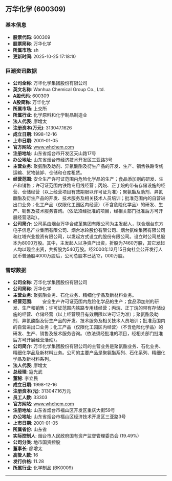 ## 万华化学 (600309)

### 基本信息

- **股票代码**: 600309
- **股票简称**: 万华化学
- **所属市场**: sh
- **更新时间**: 2025-10-25 17:18:10

### 巨潮资讯数据

- **公司全称**: 万华化学集团股份有限公司
- **英文名称**: Wanhua Chemical Group Co., Ltd.
- **A股代码**: 600309
- **A股简称**: 万华化学
- **所属市场**: 上交所
- **所属行业**: 化学原料和化学制品制造业
- **法人代表**: 廖增太
- **注册资本(万元)**: 313047.1626
- **成立日期**: 1998-12-16
- **上市日期**: 2001-01-05
- **官方网站**: www.whchem.com
- **注册地址**: 山东省烟台市开发区天山路17号
- **办公地址**: 山东省烟台市经济技术开发区三亚路3号
- **主营业务**: 聚氨酯及助剂、异氰酸酯及衍生产品的开发、生产、销售铁路专线运输、货物装卸、仓储和仓库租赁。
- **经营范围**: 安全生产许可证范围内危险化学品的生产；食品添加剂的研发、生产和销售；许可证范围内铁路专用线经营；丙烷、正丁烷的带有存储设施的经营、仓储经营（以上经营项目有效期限以许可证为准）；聚氨酯及助剂、异氰酸酯及衍生产品的开发、技术服务及相关技术人员培训；批准范围内的自营进出口业务；化工产品（仅限化工园区内经营）（不含危险化学品）的研发、生产、销售及技术服务咨询。（依法须经批准的项目，经相关部门批准后方可开展经营活动）。
- **公司简介**: 公司系由烟台万华合成革集团有限公司为主发起人，联合烟台东方电子信息产业集团有限公司、烟台冰轮股份有限公司、烟台氨纶集团有限公司和红塔兴业投资有限公司，以发起方式设立的股份有限公司。设立时公司总股本为8000万股。其中，主发起人以净资产出资，折股为7460万股，其它发起人均以现金出资，共折股为540万股。经2000年12月15日向社会公开发行人民币普通股4000万股后，公司总股本已达12，000万股。

### 雪球数据

- **公司全称**: 万华化学集团股份有限公司
- **公司简称**: 万华化学
- **主营业务**: 聚氨酯业务、石化业务、精细化学品及新材料业务。
- **经营范围**: 　　安全生产许可证范围内危险化学品的生产；食品添加剂的研发、生产和销售；许可证范围内铁路专用线经营；丙烷、正丁烷的带有存储设施的经营、仓储经营（以上经营项目有效期限以许可证为准）；聚氨酯及助剂、异氰酸酯及衍生产品的开发、技术服务及相关技术人员培训；批准范围内的自营进出口业务；化工产品（仅限化工园区内经营）（不含危险化学品）的研发、生产、销售及技术服务咨询。（依法须经批准的项目，经相关部门批准后方可开展经营活动）。
- **公司简介**: 万华化学集团股份有限公司的主营业务是聚氨酯业务、石化业务、精细化学品及新材料业务。公司的主要产品是聚氨酯系列、石化系列、精细化学品及新材料系列。
- **法人代表**: 廖增太
- **总经理**: 寇光武
- **董秘**: 李立民
- **成立日期**: 1998-12-16
- **注册资本(元)**: 313047.16万元
- **员工人数**: 33303
- **官方网站**: www.whchem.com
- **注册地址**: 山东省烟台市福山区开发区重庆大街59号
- **办公地址**: 山东省烟台市福山区经济技术开发区三亚路3号
- **上市日期**: 2001-01-05
- **所属省份**: 山东省
- **实际控制人**: 烟台市人民政府国有资产监督管理委员会 (19.49%)
- **公司分类**: 地市国资控股
- **董事长**: 廖增太
- **高管人数**: 16
- **发行价格**: 11.28
- **所属行业**: 化学制品 (BK0009)

---